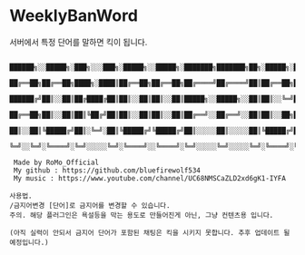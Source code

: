 # WeeklyBanWord
서버에서 특정 단어를 말하면 킥이 됩니다.

<pre><code> ██████╗░░█████╗░███╗░░░███╗░█████╗░░█████╗░███████╗███████╗██╗░█████╗░██╗░█████╗░██╗░░░░░
 ██╔══██╗██╔══██╗████╗░████║██╔══██╗██╔══██╗██╔════╝██╔════╝██║██╔══██╗██║██╔══██╗██║░░░░░
 ██████╔╝██║░░██║██╔████╔██║██║░░██║██║░░██║█████╗░░█████╗░░██║██║░░╚═╝██║███████║██║░░░░░
 ██╔══██╗██║░░██║██║╚██╔╝██║██║░░██║██║░░██║██╔══╝░░██╔══╝░░██║██║░░██╗██║██╔══██║██║░░░░░
 ██║░░██║╚█████╔╝██║░╚═╝░██║╚█████╔╝╚█████╔╝██║░░░░░██║░░░░░██║╚█████╔╝██║██║░░██║███████╗
 ╚═╝░░╚═╝░╚════╝░╚═╝░░░░░╚═╝░╚════╝░░╚════╝░╚═╝░░░░░╚═╝░░░░░╚═╝░╚════╝░╚═╝╚═╝░░╚═╝╚══════╝
 
 Made by RoMo_Official
 My github : https://github.com/bluefirewolf534
 My music : https://www.youtube.com/channel/UC68NMSCaZLD2xd6gK1-IYFA</code></pre>

<pre><code>사용법.
/금지어변경 [단어]로 금지어를 변경할 수 있습니다.
주의. 해당 플러그인은 욕설등을 막는 용도로 만들어진게 아닌, 그냥 컨텐츠용 입니다.</code></pre>

<pre><code>(아직 실력이 안되서 금지어 단어가 포함된 채팅은 킥을 시키지 못합니다. 추후 업데이트 될 예정입니다.)</code></pre>

